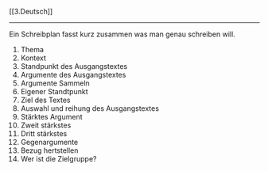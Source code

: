 [[3.Deutsch]]
___
Ein Schreibplan fasst kurz zusammen was man genau schreiben will.

1. Thema
2. Kontext
3. Standpunkt des Ausgangstextes
4. Argumente des Ausgangstextes
5. Argumente Sammeln
6. Eigener Standtpunkt
7. Ziel des Textes
8. Auswahl und reihung des Ausgangstextes
9. Stärktes Argument
10. Zweit stärkstes
11. Dritt stärkstes
12. Gegenargumente
13. Bezug hertstellen
14. Wer ist die Zielgruppe?